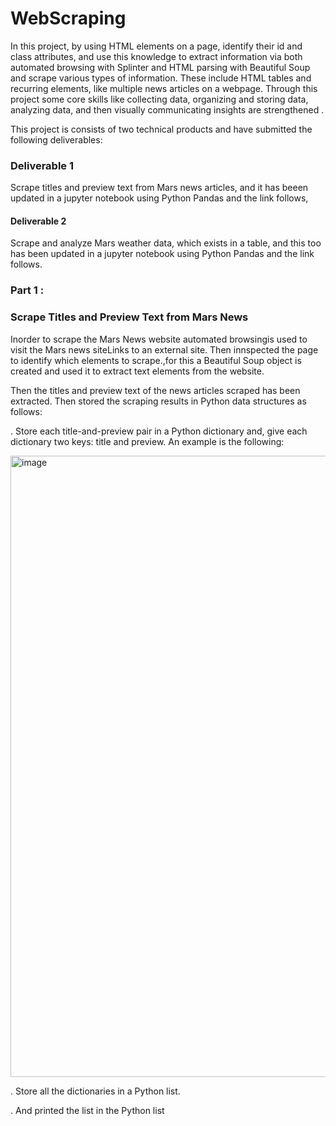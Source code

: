 # WebScraping

In this project, by using HTML elements on a page, identify their id and class attributes, and use this knowledge to extract information via both automated browsing with Splinter and HTML parsing with Beautiful Soup and scrape various types of information. These include HTML tables and recurring elements, like multiple news articles on a webpage.  Through this project some core skills like collecting data, organizing and storing data, analyzing data, and then visually communicating insights are strengthened .

This project is consists of two technical products and have submitted the following deliverables:

### Deliverable 1 

Scrape titles and preview text from Mars news articles, and it has beeen updated in a jupyter notebook using Python Pandas and the link follows,


#### Deliverable 2 

Scrape and analyze Mars weather data, which exists in a table, and this too has been updated in a jupyter notebook using Python Pandas and the link follows.


### Part 1 : 

### Scrape Titles and Preview Text from Mars News


Inorder to scrape the Mars News website automated browsingis used  to visit the Mars news siteLinks to an external site. Then innspected the page to identify which elements to scrape.,for this  a Beautiful Soup object is created and used it to extract text elements from the website.


Then  the titles and preview text of the news articles  scraped has been extracted. Then stored the scraping results in Python data structures as follows:


.  Store each title-and-preview pair in a Python dictionary and, give each dictionary two keys: title and preview. An example is the following:

<img width="994" alt="image" src="https://user-images.githubusercontent.com/116701851/222311430-103d99c5-857c-414e-8ab7-f67332eccab0.png">

.  Store all the dictionaries in a Python list.

.  And printed the list in the Python list

